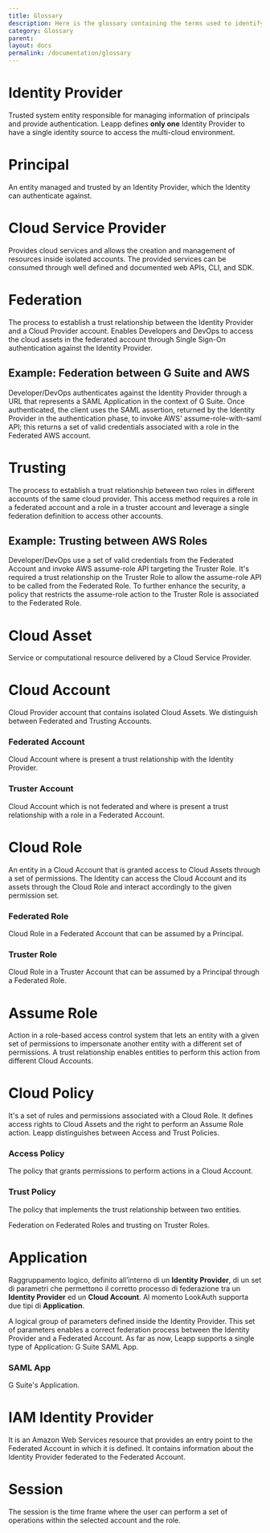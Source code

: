 ```yaml
---
title: Glossary
description: Here is the glossary containing the terms used to identify actors of Leapp
category: Glossary
parent:
layout: docs
permalink: /documentation/glossary
---
```


# Identity Provider

Trusted system entity responsible for managing information of principals and provide authentication. Leapp defines **only one** Identity Provider to have a single identity source to access the multi-cloud environment.

# Principal

An entity managed and trusted by an Identity Provider, which the Identity can authenticate against.

# Cloud Service Provider

Provides cloud services and allows the creation and management of resources inside isolated accounts. The provided services can be consumed through well defined and documented web APIs, CLI, and SDK.

# Federation

The process to establish a trust relationship between the Identity Provider and a Cloud Provider account. Enables Developers and DevOps to access the cloud assets in the federated account through Single Sign-On authentication against the Identity Provider.

## Example: Federation between G Suite and AWS

Developer/DevOps authenticates against the Identity Provider through a URL that represents a SAML Application in the context of G Suite. Once authenticated, the client uses the SAML assertion, returned by the Identity Provider in the authentication phase, to invoke AWS' assume-role-with-saml API; this returns a set of valid credentials associated with a role in the Federated AWS account.

# Trusting

The process to establish a trust relationship between two roles in different accounts of the same cloud provider. This access method requires a role in a federated account and a role in a truster account and leverage a single federation definition to access other accounts.

## Example: Trusting between AWS Roles

Developer/DevOps use a set of valid credentials from the Federated Account and invoke AWS assume-role API targeting the Truster Role. It's required a trust relationship on the Truster Role to allow the assume-role API to be called from the Federated Role. To further enhance the security, a policy that restricts the assume-role action to the Truster Role is associated to the Federated Role.

# Cloud Asset

Service or computational resource delivered by a Cloud Service Provider.

# Cloud Account

Cloud Provider account that contains isolated Cloud Assets. We distinguish between Federated and Trusting Accounts.

### Federated Account

Cloud Account where is present a trust relationship with the Identity Provider.

### Truster Account

Cloud Account which is not federated and where is present a trust relationship with a role in a Federated Account.

# Cloud Role

An entity in a Cloud Account that is granted access to Cloud Assets through a set of permissions. The Identity can access the Cloud Account and its assets through the Cloud Role and interact accordingly to the given permission set.

### Federated Role

Cloud Role in a Federated Account that can be assumed by a Principal.

### Truster Role

Cloud Role in a Truster Account that can be assumed by a Principal through a Federated Role.

# Assume Role

Action in a role-based access control system that lets an entity with a given set of permissions to impersonate another entity with a different set of permissions. A trust relationship enables entities to perform this action from different Cloud Accounts.

# Cloud Policy

It's a set of rules and permissions associated with a Cloud Role. It defines access rights to Cloud Assets and the right to perform an Assume Role action. Leapp distinguishes between Access and Trust Policies.

### Access Policy

The policy that grants permissions to perform actions in a Cloud Account.

### Trust Policy

The policy that implements the trust relationship between two entities.

Federation on Federated Roles and trusting on Truster Roles.

# Application

Raggruppamento logico, definito all’interno di un **Identity Provider**, di un set di parametri che permettono il corretto processo di federazione tra un **Identity Provider** ed un **Cloud Account**. Al momento LookAuth supporta due tipi di **Application**.

A logical group of parameters defined inside the Identity Provider. This set of parameters enables a correct federation process between the Identity Provider and a Federated Account. As far as now, Leapp supports a single type of Application: G Suite SAML App.

### SAML App

G Suite's Application.

# IAM Identity Provider

It is an Amazon Web Services resource that provides an entry point to the Federated Account in which it is defined. It contains information about the Identity Provider federated to the Federated Account.

# Session

The session is the time frame where the user can perform a set of operations within the selected account and the role.
